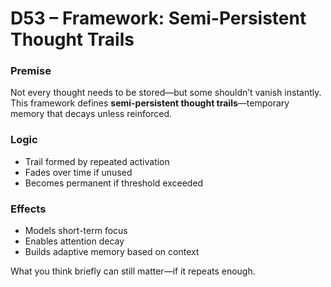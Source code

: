 # D53 – Framework: Semi-Persistent Thought Trails

### Premise

Not every thought needs to be stored—but some shouldn’t vanish instantly. This framework defines **semi-persistent thought trails**—temporary memory that decays unless reinforced.

### Logic

- Trail formed by repeated activation  
- Fades over time if unused  
- Becomes permanent if threshold exceeded

### Effects

- Models short-term focus  
- Enables attention decay  
- Builds adaptive memory based on context

What you think briefly can still matter—if it repeats enough.
